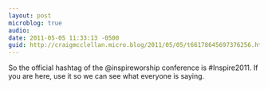 ```yaml
---
layout: post
microblog: true
audio: 
date: 2011-05-05 11:33:13 -0500
guid: http://craigmcclellan.micro.blog/2011/05/05/t66178645697376256.html
---
```

So the official hashtag of the @inspireworship conference is #Inspire2011. If you are here, use it so we can see what everyone is saying.
